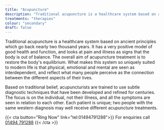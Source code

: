 ```yaml
---
title: "Acupuncture"
description: "Traditional acupuncture is a healthcare system based on ancient principles which go back nearly two thousand years."
treatments: "therapies"
colour: "secondary"
draft: false
---
```


Traditional acupuncture is a healthcare system based on ancient principles which go back nearly two thousand years. It has a very positive model of good health and function, and looks at pain and illness as signs that the body is out of balance. The overall aim of acupuncture treatment is to restore the body's equilibrium. What makes this system so uniquely suited to modern life is that physical, emotional and mental are seen as interdependent, and reflect what many people perceive as the connection between the different aspects of their lives.

Based on traditional belief, acupuncturists are trained to use subtle diagnostic techniques that have been developed and refined for centuries. The focus is on the individual, not their illness, and all the symptoms are seen in relation to each other. Each patient is unique; two people with the same western diagnosis may well receive different acupuncture treatments.

{{< cta button="Ring Now" link="tel:01494791288">}}
For enquiries call [01494 791288](tel:01494791288)
{{< /cta >}}